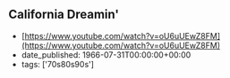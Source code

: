  ## California Dreamin'
 - [https://www.youtube.com/watch?v=oU6uUEwZ8FM](https://www.youtube.com/watch?v=oU6uUEwZ8FM)
 - date_published: 1966-07-31T00:00:00+00:00
 - tags: ['70s80s90s']

